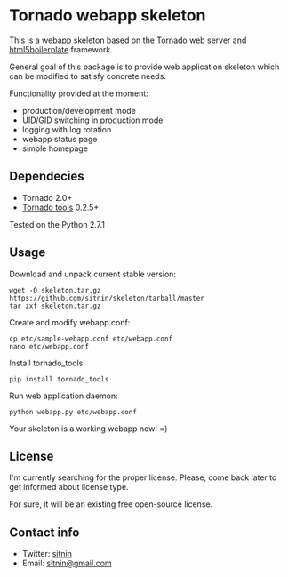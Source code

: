 Tornado webapp skeleton
=======================

This is a webapp skeleton based on the [Tornado](https://github.com/facebook/tornado) web server and [html5boilerplate](http://html5boilerplate.com/) framework.

General goal of this package is to provide web application skeleton which can be modified to satisfy concrete needs.

Functionality provided at the moment:

- production/development mode
- UID/GID switching in production mode
- logging with log rotation
- webapp status page
- simple homepage

Dependecies
-----------

- Tornado 2.0+
- [Tornado tools](http://pypi.python.org/pypi/tornado_tools) 0.2.5+

Tested on the Python 2.7.1

Usage
-----

Download and unpack current stable version:

    wget -O skeleton.tar.gz https://github.com/sitnin/skeleton/tarball/master
    tar zxf skeleton.tar.gz

Create and modify webapp.conf:

    cp etc/sample-webapp.conf etc/webapp.conf
    nano etc/webapp.conf

Install tornado_tools:

    pip install tornado_tools

Run web application daemon:

    python webapp.py etc/webapp.conf

Your skeleton is a working webapp now! =)

License
-------

I'm currently searching for the proper license. Please, come back later to get informed about license type.

For sure, it will be an existing free open-source license.

Contact info
------------

- Twitter: [sitnin](http://twitter.com/sitnin)
- Email: [sitnin@gmail.com](mailto:sitnin@gmail.com)

